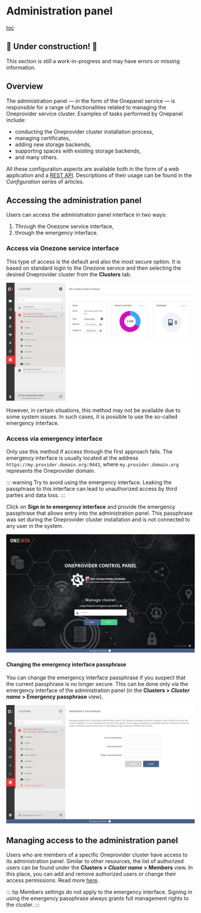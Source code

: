# Administration panel

[toc][]

## 🚧 Under construction! 🚧

This section is still a work-in-progress and may have errors or missing information.

## Overview

The administration panel — in the form of the Onepanel service — is responsible
for a range of functionalities related to managing the Oneprovider service
cluster. Examples of tasks performed by Onepanel include:

* conducting the Oneprovider cluster installation process,
* managing certificates,
* adding new storage backends,
* supporting spaces with existing storage backends,
* and many others.

All these configuration aspects are available both in the form of a web
application and a [REST API][]. Descriptions of their
usage can be found in the *Configuration* series of articles.

## Accessing the administration panel

Users can access the administration panel interface in two ways:

1. Through the Onezone service interface,
2. through the emergency interface.

### Access via Onezone service interface

This type of access is the default and also the most secure option. It is based
on standard login to the Onezone service and then selecting the desired
Oneprovider cluster from the **Clusters** tab.

![screen-onepanel-hosted][]

However, in certain situations, this method may not be available due to some
system issues. In such cases, it is possible to use the so-called emergency
interface.

### Access via emergency interface

Only use this method if access through the first approach fails. The emergency
interface is usually located at the address
`https://my.provider.domain.org:9443`, where `my.provider.domain.org` represents
the Oneprovider domain.

::: warning
Try to avoid using the emergency interface. Leaking the passphrase
to this interface can lead to unauthorized access by third parties and data
loss.
:::

Click on **Sign in to emergency interface** and provide the emergency passphrase
that allows entry into the administration panel. This passphrase was set during
the Oneprovider cluster installation and is not connected to any user in the
system.

![screen-onepanel-emergency-login][]

#### Changing the emergency interface passphrase

You can change the emergency interface passphrase if you suspect that the
current passphrase is no longer secure. This can be done only via the emergency
interface of the administration panel (in the **Clusters > *Cluster name* >
Emergency passphrase** view).

![screen-change-emergency-passphrase][]

## Managing access to the administration panel

Users who are members of a specific Oneprovider cluster have access to its
administration panel. Similar to other resources, the list of authorized users
can be found under the **Clusters > *Cluster name* > Members** view. In this
place, you can add and remove authorized users or change their access
permissions. Read more
[here][cluster-members].

::: tip
Members settings do not apply to the emergency interface. Signing in
using the emergency passphrase always grants full management rights to the
cluster.
:::

<!-- references -->

[toc]: <>

[REST API]: ./configuration/rest-api.md

[cluster-members]: ./configuration/cluster-members.md

[screen-onepanel-hosted]: ../../../images/admin-guide/oneprovider/administration-panel/onepanel-hosted.png

[screen-onepanel-emergency-login]: ../../../images/admin-guide/oneprovider/administration-panel/onepanel-emergency-login.png

[screen-change-emergency-passphrase]: ../../../images/admin-guide/oneprovider/administration-panel/change-emergency-passphrase.png
